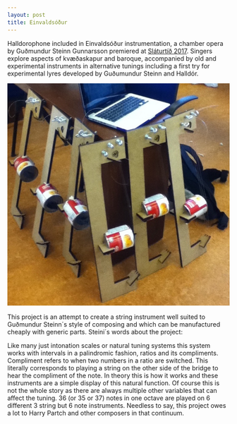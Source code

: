 ```yaml
---
layout: post
title: Einvaldsóður
---
```

Halldorophone included in Einvaldsóður instrumentation, a chamber opera by Guðmundur Steinn Gunnarsson premiered at [Sláturtíð 2017](http://www.slatur.is/slaturtid/slaturtid-2017/). Singers explore aspects of kvæðaskapur and baroque, accompanied by old and experimental instruments in alternative tunings including a first try for experimental lyres developed by Guðumundur Steinn and Halldór.  

![Dhorpmas](/public/img/DhorpmaChamber.jpg)  

This project is an attempt to create a string instrument well suited to Guðmundur Steinn´s style of composing and which can be manufactured cheaply with generic parts. Steini´s words about the project:  

Like many just intonation scales or natural tuning systems this system works with intervals in a palindromic fashion, ratios and its compliments. Compliment refers to when two numbers in a ratio are switched. This literally corresponds to playing a string on the other side of the bridge to hear the compliment of the note. In theory this is how it works and these instruments are a simple display of this natural function. Of course this is not the whole story as there are always multiple other variables that can affect the tuning. 36 (or 35 or 37) notes in one octave are played on 6 different 3 string but 6 note instruments. Needless to say, this project owes a lot to Harry Partch and other composers in that continuum.
